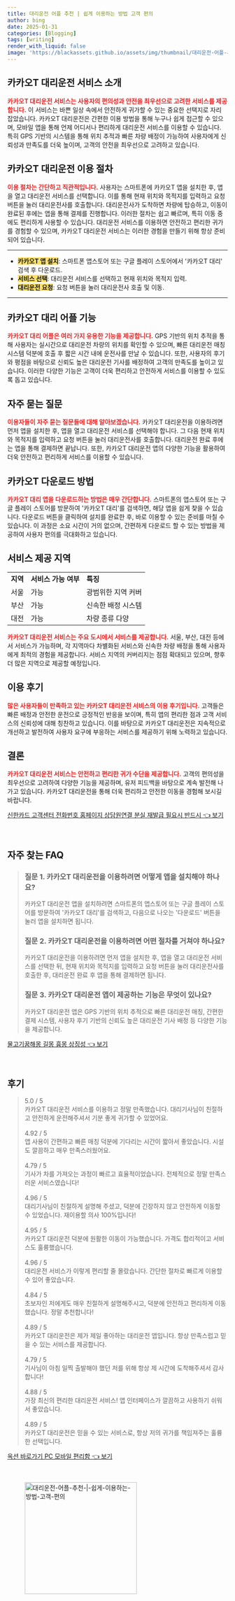 ```yaml
---
title: 대리운전 어플 추천 | 쉽게 이용하는 방법 고객 편의
author: bing
date: 2025-01-31
categories: [Blogging]
tags: [writing]
render_with_liquid: false
image: 'https://blackassets.github.io/assets/img/thumbnail/대리운전-어플-추천-|-쉽게-이용하는-방법-고객-편의.webp'
---
```



<h2 id='카카오T_대리운전_서비스_소개'>카카오T 대리운전 서비스 소개</h2>

<p><b><span style="color: #ee2323;">카카오T 대리운전 서비스는 사용자의 편의성과 안전을 최우선으로 고려한 서비스를 제공합니다.</span></b> 이 서비스는 바쁜 일상 속에서 안전하게 귀가할 수 있는 중요한 선택지로 자리 잡았습니다. 카카오T 대리운전은 간편한 이용 방법을 통해 누구나 쉽게 접근할 수 있으며, 모바일 앱을 통해 언제 어디서나 편리하게 대리운전 서비스를 이용할 수 있습니다. 특히 GPS 기반의 시스템을 통해 위치 추적과 빠른 차량 배정이 가능하여 사용자에게 신뢰성과 만족도를 더욱 높이며, 고객의 안전을 최우선으로 고려하고 있습니다.</p>

<h2 id='카카오T_대리운전_이용_절차'>카카오T 대리운전 이용 절차</h2>

<p><b><span style="color: #ee2323;">이용 절차는 간단하고 직관적입니다.</span></b> 사용자는 스마트폰에 카카오T 앱을 설치한 후, 앱을 열고 대리운전 서비스를 선택합니다. 이를 통해 현재 위치와 목적지를 입력하고 요청 버튼을 눌러 대리운전사를 호출합니다. 대리운전사가 도착하면 차량에 탑승하고, 이동이 완료된 후에는 앱을 통해 결제를 진행합니다. 이러한 절차는 쉽고 빠르며, 특히 이동 중에도 편리하게 사용할 수 있습니다. 대리운전 서비스를 이용하면 안전하고 편리한 귀가를 경험할 수 있으며, 카카오T 대리운전 서비스는 이러한 경험을 만들기 위해 항상 준비되어 있습니다.</p>

<hr />

<ul>
    <li><b><span style="background-color: #ffe066;">카카오T 앱 설치</span></b>: 스마트폰 앱스토어 또는 구글 플레이 스토어에서 '카카오T 대리' 검색 후 다운로드.</li>
    <li><b><span style="background-color: #ffe066;">서비스 선택</span></b>: 대리운전 서비스를 선택하고 현재 위치와 목적지 입력.</li>
    <li><b><span style="background-color: #ffe066;">대리운전 요청</span></b>: 요청 버튼을 눌러 대리운전사 호출 및 이동.</li>
</ul>

<hr />

<h2 id='카카오T_대리어플_기능'>카카오T 대리 어플 기능</h2>

<p><b><span style="color: #ee2323;">카카오T 대리 어플은 여러 가지 유용한 기능을 제공합니다.</span></b> GPS 기반의 위치 추적을 통해 사용자는 실시간으로 대리운전 차량의 위치를 확인할 수 있으며, 빠른 대리운전 매칭 시스템 덕분에 호출 후 짧은 시간 내에 운전사를 만날 수 있습니다. 또한, 사용자의 후기와 평점을 바탕으로 신뢰도 높은 대리운전 기사를 배정하여 고객의 만족도를 높이고 있습니다. 이러한 다양한 기능은 고객이 더욱 편리하고 안전하게 서비스를 이용할 수 있도록 돕고 있습니다.</p>

<h2 id='자주_묻는_질문'>자주 묻는 질문</h2>

<p><b><span style="color: #ee2323;">이용자들이 자주 묻는 질문들에 대해 알아보겠습니다.</span></b> 카카오T 대리운전을 이용하려면 먼저 앱을 설치한 후, 앱을 열고 대리운전 서비스를 선택해야 합니다. 그 다음 현재 위치와 목적지를 입력하고 요청 버튼을 눌러 대리운전사를 호출합니다. 대리운전 완료 후에는 앱을 통해 결제하면 끝납니다. 또한, 카카오T 대리운전 앱의 다양한 기능을 활용하여 더욱 안전하고 편리하게 서비스를 이용할 수 있습니다.</p>

<h2 id='카카오T_다운로드_방법'>카카오T 다운로드 방법</h2>

<p><b><span style="color: #ee2323;">카카오T 대리 앱을 다운로드하는 방법은 매우 간단합니다.</span></b> 스마트폰의 앱스토어 또는 구글 플레이 스토어를 방문하여 '카카오T 대리'를 검색하면, 해당 앱을 쉽게 찾을 수 있습니다. 다운로드 버튼을 클릭하여 설치를 완료한 후, 바로 이용할 수 있는 준비를 마칠 수 있습니다. 이 과정은 소요 시간이 거의 없으며, 간편하게 다운로드 할 수 있는 방법을 제공하여 사용자 편의를 극대화하고 있습니다.</p>

<h2 id='서비스_제공_지역'>서비스 제공 지역</h2>

<table>
    <tr>
        <td><b>지역</b></td>
        <td><b>서비스 가능 여부</b></td>
        <td><b>특징</b></td>
    </tr>
    <tr>
        <td>서울</td>
        <td>가능</td>
        <td>광범위한 지역 커버</td>
    </tr>
    <tr>
        <td>부산</td>
        <td>가능</td>
        <td>신속한 배정 시스템</td>
    </tr>
    <tr>
        <td>대전</td>
        <td>가능</td>
        <td>차량 종류 다양</td>
    </tr>
</table>

<p><b><span style="color: #ee2323;">카카오T 대리운전 서비스는 주요 도시에서 서비스를 제공합니다.</span></b> 서울, 부산, 대전 등에서 서비스가 가능하며, 각 지역마다 차별화된 서비스와 신속한 차량 배정을 통해 사용자에게 최적의 경험을 제공합니다. 서비스 지역의 커버리지는 점점 확대되고 있으며, 향후 더 많은 지역으로 제공할 예정입니다.</p>

<h2 id='이용_후기'>이용 후기</h2>

<p><b><span style="color: #ee2323;">많은 사용자들이 만족하고 있는 카카오T 대리운전 서비스의 이용 후기입니다.</span></b> 고객들은 빠른 배정과 안전한 운전으로 긍정적인 반응을 보이며, 특히 앱의 편리한 점과 고객 서비스의 신뢰성에 대해 칭찬하고 있습니다. 이를 바탕으로 카카오T 대리운전은 지속적으로 개선하고 발전하여 사용자 요구에 부응하는 서비스를 제공하기 위해 노력하고 있습니다.</p>

<h2 id='결론'>결론</h2>

<p><b><span style="color: #ee2323;">카카오T 대리운전 서비스는 안전하고 편리한 귀가 수단을 제공합니다.</span></b> 고객의 편의성을 최우선으로 고려하여 다양한 기능을 제공하며, 유저 피드백을 바탕으로 계속 발전해 나가고 있습니다. 카카오T 대리운전을 통해 더욱 편리하고 안전한 이동을 경험해 보시길 바랍니다.</p>


<p><a class="click-button" title="신한카드 고객센터 전화번호 홈페이지 상담원연결 분실 재발급 필요시 반드시" href="https://blackassets.github.io/posts/%EC%8B%A0%ED%95%9C%EC%B9%B4%EB%93%9C-%EA%B3%A0%EA%B0%9D%EC%84%BC%ED%84%B0-%EC%A0%84%ED%99%94%EB%B2%88%ED%98%B8-%ED%99%88%ED%8E%98%EC%9D%B4%EC%A7%80-%EC%83%81%EB%8B%B4%EC%9B%90%EC%97%B0%EA%B2%B0-%EB%B6%84%EC%8B%A4-%EC%9E%AC%EB%B0%9C%EA%B8%89-%ED%95%84%EC%9A%94%EC%8B%9C-%EB%B0%98%EB%93%9C%EC%8B%9C/" rel="dofollow">신한카드 고객센터 전화번호 홈페이지 상담원연결 분실 재발급 필요시 반드시 👈 보기</a></p><br>
<h2 id='자주_찾는_FAQ'>자주 찾는 FAQ</h2>
<div itemscope="" itemtype="https://schema.org/FAQPage"> 
<blockquote> 
<div itemscope="" itemprop="mainEntity" itemtype="https://schema.org/Question"> 
<h3 itemprop="name">질문 1. 카카오T 대리운전을 이용하려면 어떻게 앱을 설치해야 하나요?</h3> 
<div itemscope="" itemprop="acceptedAnswer" itemtype="https://schema.org/Answer"> 
<span itemprop="text"> 
<p>카카오T 대리운전 앱을 설치하려면 스마트폰의 앱스토어 또는 구글 플레이 스토어를 방문하여 '카카오T 대리'를 검색하고, 다음으로 나오는 '다운로드' 버튼을 눌러 앱을 설치하면 됩니다.</p> 
</span> 
</div> 
</div> 

<div itemscope="" itemprop="mainEntity" itemtype="https://schema.org/Question"> 
<h3 itemprop="name">질문 2. 카카오T 대리운전을 이용하려면 어떤 절차를 거쳐야 하나요?</h3> 
<div itemscope="" itemprop="acceptedAnswer" itemtype="https://schema.org/Answer"> 
<span itemprop="text"> 
<p>카카오T 대리운전을 이용하려면 먼저 앱을 설치한 후, 앱을 열고 대리운전 서비스를 선택한 뒤, 현재 위치와 목적지를 입력하고 요청 버튼을 눌러 대리운전사를 호출한 후, 대리운전 완료 후 앱을 통해 결제하면 됩니다.</p> 
</span> 
</div> 
</div> 

<div itemscope="" itemprop="mainEntity" itemtype="https://schema.org/Question"> 
<h3 itemprop="name">질문 3. 카카오T 대리운전 앱이 제공하는 기능은 무엇이 있나요?</h3> 
<div itemscope="" itemprop="acceptedAnswer" itemtype="https://schema.org/Answer"> 
<span itemprop="text"> 
<p>카카오T 대리운전 앱은 GPS 기반의 위치 추적으로 빠른 대리운전 매칭, 간편한 결제 시스템, 사용자 후기 기반의 신뢰도 높은 대리운전 기사 배정 등 다양한 기능을 제공합니다.</p> 
</span> 
</div> 
</div> 
</blockquote> 
</div>
<p><a class="click-button" title="물고기꿈해몽 길몽 흉몽 상징성" href="https://blackassets.github.io/posts/%EB%AC%BC%EA%B3%A0%EA%B8%B0%EA%BF%88%ED%95%B4%EB%AA%BD-%EA%B8%B8%EB%AA%BD-%ED%9D%89%EB%AA%BD-%EC%83%81%EC%A7%95%EC%84%B1/" rel="dofollow">물고기꿈해몽 길몽 흉몽 상징성 👈 보기</a></p><br>
<h2 id='후기'>후기</h2>
<div itemscope itemtype="https://schema.org/Product">
  <blockquote>
  <div itemprop="review" itemscope itemtype="https://schema.org/Review">
      <div itemprop="reviewRating" itemscope itemtype="https://schema.org/Rating"> <span itemprop="ratingValue">5.0</span> / <span itemprop="bestRating">5</span> </div>
      <span itemprop="reviewBody">카카오T 대리운전 서비스를 이용하고 정말 만족했습니다. 대리기사님이 친절하고 안전하게 운전해주셔서 기분 좋게 귀가할 수 있었어요.</span>
  </div>
  <br>
  <div itemprop="review" itemscope itemtype="https://schema.org/Review">
      <div itemprop="reviewRating" itemscope itemtype="https://schema.org/Rating"> <span itemprop="ratingValue">4.92</span> / <span itemprop="bestRating">5</span> </div>
      <span itemprop="reviewBody">앱 사용이 간편하고 빠른 매칭 덕분에 기다리는 시간이 짧아서 좋았습니다. 시설도 깔끔하고 매우 만족스러웠어요.</span>
  </div>
  <br>
  <div itemprop="review" itemscope itemtype="https://schema.org/Review">
      <div itemprop="reviewRating" itemscope itemtype="https://schema.org/Rating"> <span itemprop="ratingValue">4.79</span> / <span itemprop="bestRating">5</span> </div>
      <span itemprop="reviewBody">기사가 차를 가져오는 과정이 빠르고 효율적이었습니다. 전체적으로 정말 만족스러운 서비스였습니다!</span>
  </div>
  <br>
  <div itemprop="review" itemscope itemtype="https://schema.org/Review">
      <div itemprop="reviewRating" itemscope itemtype="https://schema.org/Rating"> <span itemprop="ratingValue">4.96</span> / <span itemprop="bestRating">5</span> </div>
      <span itemprop="reviewBody">대리기사님이 친절하게 설명해 주셨고, 덕분에 긴장하지 않고 안전하게 이동할 수 있었습니다. 재이용할 의사 100%입니다!</span>
  </div>
  <br>
  <div itemprop="review" itemscope itemtype="https://schema.org/Review">
      <div itemprop="reviewRating" itemscope itemtype="https://schema.org/Rating"> <span itemprop="ratingValue">4.95</span> / <span itemprop="bestRating">5</span> </div>
      <span itemprop="reviewBody">카카오T 대리운전 덕분에 원활한 이동이 가능했습니다. 가격도 합리적이고 서비스도 훌륭했습니다.</span>
  </div>
  <br>
  <div itemprop="review" itemscope itemtype="https://schema.org/Review">
      <div itemprop="reviewRating" itemscope itemtype="https://schema.org/Rating"> <span itemprop="ratingValue">4.96</span> / <span itemprop="bestRating">5</span> </div>
      <span itemprop="reviewBody">대리운전 서비스가 이렇게 편리할 줄 몰랐습니다. 간단한 절차로 빠르게 이용할 수 있어 좋았습니다.</span>
  </div>
  <br>
  <div itemprop="review" itemscope itemtype="https://schema.org/Review">
      <div itemprop="reviewRating" itemscope itemtype="https://schema.org/Rating"> <span itemprop="ratingValue">4.84</span> / <span itemprop="bestRating">5</span> </div>
      <span itemprop="reviewBody">초보자인 저에게도 매우 친절하게 설명해주시고, 덕분에 안전하고 편리하게 이동했습니다. 정말 추천합니다!</span>
  </div>
  <br>
  <div itemprop="review" itemscope itemtype="https://schema.org/Review">
      <div itemprop="reviewRating" itemscope itemtype="https://schema.org/Rating"> <span itemprop="ratingValue">4.89</span> / <span itemprop="bestRating">5</span> </div>
      <span itemprop="reviewBody">카카오T 대리운전은 제가 제일 좋아하는 대리운전 앱입니다. 항상 만족스럽고 믿을 수 있는 서비스를 제공합니다.</span>
  </div>
  <br>
  <div itemprop="review" itemscope itemtype="https://schema.org/Review">
      <div itemprop="reviewRating" itemscope itemtype="https://schema.org/Rating"> <span itemprop="ratingValue">4.79</span> / <span itemprop="bestRating">5</span> </div>
      <span itemprop="reviewBody">기사님이 아침 일찍 출발해야 했던 저를 위해 항상 제 시간에 도착해주셔서 감사합니다!</span>
  </div>
  <br>
  <div itemprop="review" itemscope itemtype="https://schema.org/Review">
      <div itemprop="reviewRating" itemscope itemtype="https://schema.org/Rating"> <span itemprop="ratingValue">4.88</span> / <span itemprop="bestRating">5</span> </div>
      <span itemprop="reviewBody">가장 최신의 편리한 대리운전 서비스! 앱 인터페이스가 깔끔하고 사용하기 쉬워서 좋았습니다.</span>
  </div>
  <br>
  <div itemprop="review" itemscope itemtype="https://schema.org/Review">
      <div itemprop="reviewRating" itemscope itemtype="https://schema.org/Rating"> <span itemprop="ratingValue">4.89</span> / <span itemprop="bestRating">5</span> </div>
      <span itemprop="reviewBody">카카오T 대리운전은 믿을 수 있는 서비스로, 항상 저의 귀가를 책임져주는 훌륭한 선택입니다.</span>
  </div>
  </blockquote>
</div>
<p><a class="click-button" title="옥션 바로가기 PC 모바일 편리함" href="https://blackassets.github.io/posts/%EC%98%A5%EC%85%98-%EB%B0%94%EB%A1%9C%EA%B0%80%EA%B8%B0-PC-%EB%AA%A8%EB%B0%94%EC%9D%BC-%ED%8E%B8%EB%A6%AC%ED%95%A8/" rel="dofollow">옥션 바로가기 PC 모바일 편리함 👈 보기</a></p><br>
<figure class="image"><img src="https://blackassets.github.io/assets/img/thumbnail/대리운전-어플-추천-|-쉽게-이용하는-방법-고객-편의.webp" alt="대리운전-어플-추천-|-쉽게-이용하는-방법-고객-편의" width="256" height="256"></figure>